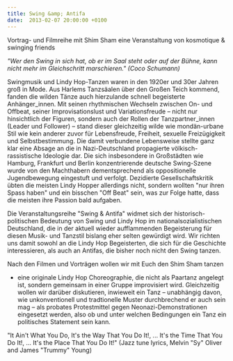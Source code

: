 ```yaml
---
title: Swing &amp; Antifa
date:  2013-02-07 20:00:00 +0100
---
```


Vortrag- und Filmreihe mit Shim Sham  eine Veranstaltung von kosmotique &amp; swinging friends




<em>"Wer den Swing in sich hat, ob er im Saal steht oder auf der Bühne,
kann nicht mehr im Gleichschritt marschieren." (Coco Schumann)</em>



Swingmusik und Lindy Hop-Tanzen waren in den 1920er und 30er Jahren
groß in Mode. Aus Harlems Tanzsäalen über den Großen Teich kommend, fanden
die wilden Tänze auch hierzulande schnell begeisterte Anhänger_innen. Mit
seinen rhythmischen Wechseln zwischen On- und Offbeat, seiner
Improvisationslust und Variationsfreude – nicht nur hinsichtlich der
Figuren, sondern auch der Rollen der Tanzpartner_innen (Leader und
Follower) – stand dieser gleichzeitig wilde wie mondän-urbane Stil wie
kein anderer zuvor für Lebensfreude, Freiheit, sexuelle Freizügigkeit und
Selbstbestimmung. Die damit verbundene Lebensweise stellte ganz klar eine
Absage an die in Nazi-Deutschland propagierte völkisch-rassistische
Ideologie dar. Die sich insbesondere in Großstädten wie Hamburg, Frankfurt
und Berlin konzentrierende deutsche Swing-Szene wurde von den Machthabern
dementsprechend als oppositionelle Jugendbewegung eingestuft und
verfolgt. Dezidierte Gesellschaftskritik übten die meisten Lindy Hopper
allerdings nicht, sondern wollten "nur ihren Spass haben" und ein bisschen
"Off Beat" sein, was zur Folge hatte, dass die meisten ihre Passion bald
aufgaben.


Die Veranstaltungsreihe "Swing &amp; Antifa" widmet sich der
historisch-politischen Bedeutung von Swing und Lindy Hop im
nationalsozialistischen Deutschland, die in der aktuell wieder
aufflammenden Begeisterung für diesen Musik- und Tanzstil bislang eher
selten gewürdigt wird. Wir richten uns damit sowohl an die Lindy Hop
Begeisterten, die sich für die Geschichte interessieren, als auch an
Antifas, die bisher noch nicht den Swing tanzen.


Nach den Filmen und Vorträgen wollen wir mit Euch den Shim Sham tanzen
- eine originale Lindy Hop Choreographie, die nicht als Paartanz angelegt
ist, sondern gemeinsam in einer Gruppe improvisiert wird. Gleichzeitig
wollen wir darüber diskutieren, inwieweit ein Tanz – unabhängig davon, wie
unkonventionell und tradtionelle Muster durchbrechend er auch sein mag –
als probates Protestmittel gegen Neonazi-Demonstrationen eingesetzt
werden, also ob und unter welchen Bedingungen ein Tanz ein politisches
Statement sein kann.


"It Ain't What You Do, It's the Way That You Do It!, ... It's the Time
That You Do It!, ... It's the Place That You Do It!" (Jazz tune lyrics,
Melvin "Sy" Oliver and James "Trummy" Young)


